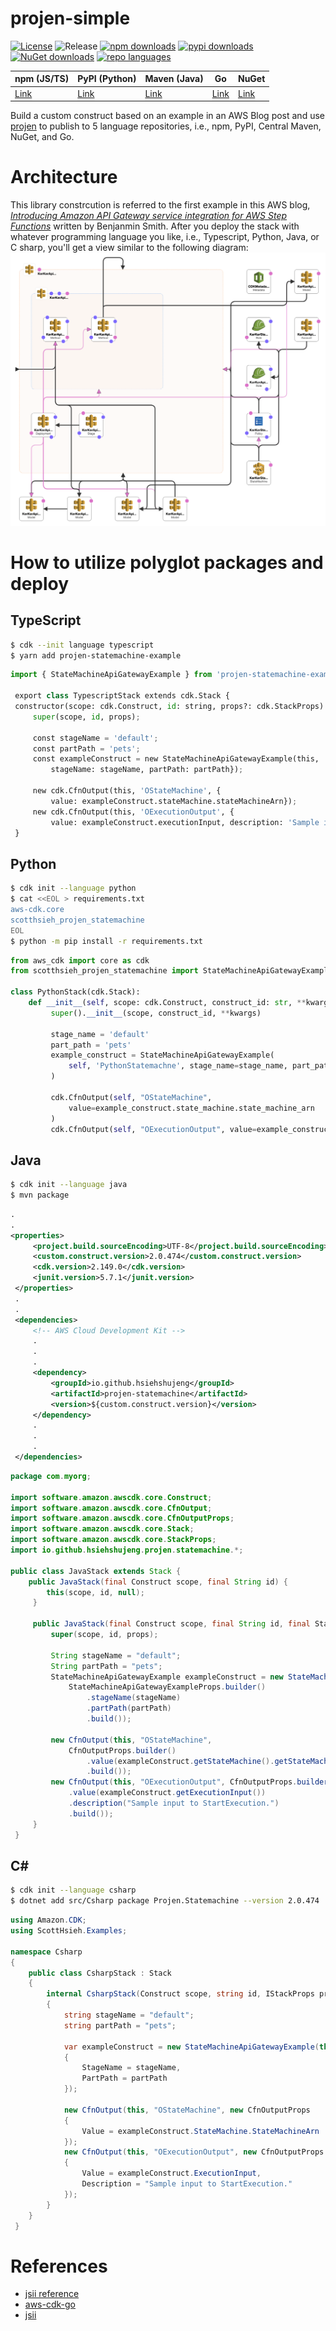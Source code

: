 # projen-simple

[![License](https://img.shields.io/badge/License-Apache%202.0-green)](https://opensource.org/licenses/Apache-2.0) ![Release](https://github.com/HsiehShuJeng/projen-simple/workflows/Release/badge.svg) [![npm downloads](https://img.shields.io/npm/dt/projen-statemachine-example?label=npm%20downloads&style=plastic)](https://img.shields.io/npm/dt/projen-statemachine-example?label=npm%20downloads&style=plastic) [![pypi downloads](https://img.shields.io/pypi/dm/scotthsieh-projen-statemachine?label=pypi%20downloads&style=plastic)](https://img.shields.io/pypi/dm/scotthsieh-projen-statemachine?label=pypi%20downloads&style=plastic) [![NuGet downloads](https://img.shields.io/nuget/dt/Projen.Statemachine?label=NuGet%20downloads&style=plastic)](https://img.shields.io/nuget/dt/Projen.Statemachine?label=NuGet%20downloads&style=plastic) [![repo languages](https://img.shields.io/github/languages/count/HsiehShuJeng/projen-simple?label=repo%20languages&style=plastic)](https://img.shields.io/github/languages/count/HsiehShuJeng/projen-simple?label=repo%20languages&style=plastic)

| npm (JS/TS) | PyPI (Python) | Maven (Java) | Go | NuGet |
| --- | --- | --- | --- | --- |
| [Link](https://www.npmjs.com/package/projen-simple) | [Link](https://pypi.org/project/scotthsieh_projen_statemachine/) | [Link](https://search.maven.org/artifact/io.github.hsiehshujeng/projen-statemachine) | [Link](https://github.com/HsiehShuJeng/projen-statemachine-go) | [Link](https://www.nuget.org/packages/Projen.Statemachine/) |

Build a custom construct based on an example in an AWS Blog post and use [projen](https://github.com/projen/projen) to publish to 5 language repositories, i.e., npm, PyPI, Central Maven, NuGet, and Go.

# Architecture

This library constrcution is referred to the first example in this AWS blog, [*Introducing Amazon API Gateway service integration for AWS Step Functions*](https://aws.amazon.com/tw/blogs/compute/introducing-amazon-api-gateway-service-integration-for-aws-step-functions/) written by Benjanmin Smith. After you deploy the stack with whatever programming language you like, i.e., Typescript, Python, Java, or C sharp, you'll get a view similar to the following diagram:
![image](https://raw.githubusercontent.com/HsiehShuJeng/projen-simple/main/images/designer_view.png)

# How to utilize polyglot packages and deploy

## TypeScript

```bash
$ cdk --init language typescript
$ yarn add projen-statemachine-example
```

```python
import { StateMachineApiGatewayExample } from 'projen-statemachine-example';

 export class TypescriptStack extends cdk.Stack {
 constructor(scope: cdk.Construct, id: string, props?: cdk.StackProps) {
     super(scope, id, props);

     const stageName = 'default';
     const partPath = 'pets';
     const exampleConstruct = new StateMachineApiGatewayExample(this, 'KerKer', {
         stageName: stageName, partPath: partPath});

     new cdk.CfnOutput(this, 'OStateMachine', {
         value: exampleConstruct.stateMachine.stateMachineArn});
     new cdk.CfnOutput(this, 'OExecutionOutput', {
         value: exampleConstruct.executionInput, description: 'Sample input to StartExecution.'});
 }
```

## Python

```bash
$ cdk init --language python
$ cat <<EOL > requirements.txt
aws-cdk.core
scotthsieh_projen_statemachine
EOL
$ python -m pip install -r requirements.txt
```

```python
from aws_cdk import core as cdk
from scotthsieh_projen_statemachine import StateMachineApiGatewayExample

class PythonStack(cdk.Stack):
    def __init__(self, scope: cdk.Construct, construct_id: str, **kwargs) -> None:
         super().__init__(scope, construct_id, **kwargs)

         stage_name = 'default'
         part_path = 'pets'
         example_construct = StateMachineApiGatewayExample(
             self, 'PythonStatemachne', stage_name=stage_name, part_path=part_path,
         )

         cdk.CfnOutput(self, "OStateMachine",
             value=example_construct.state_machine.state_machine_arn
         )
         cdk.CfnOutput(self, "OExecutionOutput", value=example_construct.execution_input, description="Sample input to StartExecution.")
```

## Java

```bash
$ cdk init --language java
$ mvn package
```

```xml
.
.
<properties>
     <project.build.sourceEncoding>UTF-8</project.build.sourceEncoding>
     <custom.construct.version>2.0.474</custom.construct.version>
     <cdk.version>2.149.0</cdk.version>
     <junit.version>5.7.1</junit.version>
 </properties>
 .
 .
 <dependencies>
     <!-- AWS Cloud Development Kit -->
     .
     .
     .
     <dependency>
         <groupId>io.github.hsiehshujeng</groupId>
         <artifactId>projen-statemachine</artifactId>
         <version>${custom.construct.version}</version>
     </dependency>
     .
     .
     .
 </dependencies>
```

```java
package com.myorg;

import software.amazon.awscdk.core.Construct;
import software.amazon.awscdk.core.CfnOutput;
import software.amazon.awscdk.core.CfnOutputProps;
import software.amazon.awscdk.core.Stack;
import software.amazon.awscdk.core.StackProps;
import io.github.hsiehshujeng.projen.statemachine.*;

public class JavaStack extends Stack {
    public JavaStack(final Construct scope, final String id) {
        this(scope, id, null);
     }

     public JavaStack(final Construct scope, final String id, final StackProps props) {
         super(scope, id, props);

         String stageName = "default";
         String partPath = "pets";
         StateMachineApiGatewayExample exampleConstruct = new StateMachineApiGatewayExample(this, "KerKer",
             StateMachineApiGatewayExampleProps.builder()
                 .stageName(stageName)
                 .partPath(partPath)
                 .build());

         new CfnOutput(this, "OStateMachine",
             CfnOutputProps.builder()
                 .value(exampleConstruct.getStateMachine().getStateMachineArn())
                 .build());
         new CfnOutput(this, "OExecutionOutput", CfnOutputProps.builder()
             .value(exampleConstruct.getExecutionInput())
             .description("Sample input to StartExecution.")
             .build());
     }
 }
```

## C#

```bash
$ cdk init --language csharp
$ dotnet add src/Csharp package Projen.Statemachine --version 2.0.474
```

```cs
using Amazon.CDK;
using ScottHsieh.Examples;

namespace Csharp
{
    public class CsharpStack : Stack
    {
        internal CsharpStack(Construct scope, string id, IStackProps props = null) : base(scope, id, props)
        {
            string stageName = "default";
            string partPath = "pets";

            var exampleConstruct = new StateMachineApiGatewayExample(this, "KerKer", new StateMachineApiGatewayExampleProps
            {
                StageName = stageName,
                PartPath = partPath
            });

            new CfnOutput(this, "OStateMachine", new CfnOutputProps
            {
                Value = exampleConstruct.StateMachine.StateMachineArn
            });
            new CfnOutput(this, "OExecutionOutput", new CfnOutputProps
            {
                Value = exampleConstruct.ExecutionInput,
                Description = "Sample input to StartExecution."
            });
        }
    }
 }
```

# References

* [jsii reference](https://github.com/cdklabs/jsii-release)
* [aws-cdk-go](https://github.com/aws/aws-cdk-go)
* [jsii](https://github.com/aws/jsii)
